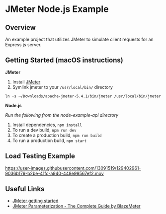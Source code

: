 # JMeter Node.js Example

## Overview

An example project that utilizes JMeter to simulate client requests for an Express.js server.

## Getting Started (macOS instructions)

**JMeter**

1. Install [JMeter](https://jmeter.apache.org/download_jmeter.cgi)
2. Symlink jmeter to your `/usr/local/bin/` directory

```shell
ln -s ~/Downloads/apache-jmeter-5.4.1/bin/jmeter /usr/local/bin/jmeter
```

**Node.js**

*Run the following from the node-example-api directory*

1. Install dependencies, `npm install`
2. To run a dev build, `npm run dev`
3. To create a production build, `npm run build`
4. To run a production build, `npm start`

## Load Testing Example

https://user-images.githubusercontent.com/13091519/129402961-9036b179-b2be-41fc-a940-448e99567ef2.mov

## Useful Links

* [JMeter getting started](https://jmeter.apache.org/usermanual/get-started.html)
* [JMeter Parameterization - The Complete Guide by BlazeMeter](https://www.blazemeter.com/blog/jmeter-parameterization-the-complete-guide)
